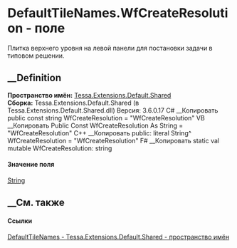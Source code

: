 # DefaultTileNames.WfCreateResolution - поле
Плитка верхнего уровня на левой панели для постановки задачи в типовом
решении.
## __Definition
 **Пространство имён:**
[Tessa.Extensions.Default.Shared](N_Tessa_Extensions_Default_Shared.htm)  
 **Сборка:** Tessa.Extensions.Default.Shared (в
Tessa.Extensions.Default.Shared.dll) Версия: 3.6.0.17
C# __Копировать
     public const string WfCreateResolution = "WfCreateResolution"
VB __Копировать
     Public Const WfCreateResolution As String = "WfCreateResolution"
C++ __Копировать
     public:
    literal String^ WfCreateResolution = "WfCreateResolution"
F# __Копировать
     static val mutable WfCreateResolution: string
#### Значение поля
[String](https://learn.microsoft.com/dotnet/api/system.string)
##  __См. также
#### Ссылки
[DefaultTileNames - ](T_Tessa_Extensions_Default_Shared_DefaultTileNames.htm)
[Tessa.Extensions.Default.Shared - пространство
имён](N_Tessa_Extensions_Default_Shared.htm)
